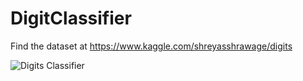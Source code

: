 # DigitClassifier

Find the dataset at https://www.kaggle.com/shreyasshrawage/digits

![Digits Classifier](https://firebasestorage.googleapis.com/v0/b/shreyas-shrawage.appspot.com/o/digitsClassifier.gif?alt=media&token=a1ed41c8-140a-4840-a24e-5a42ba94cc74)
